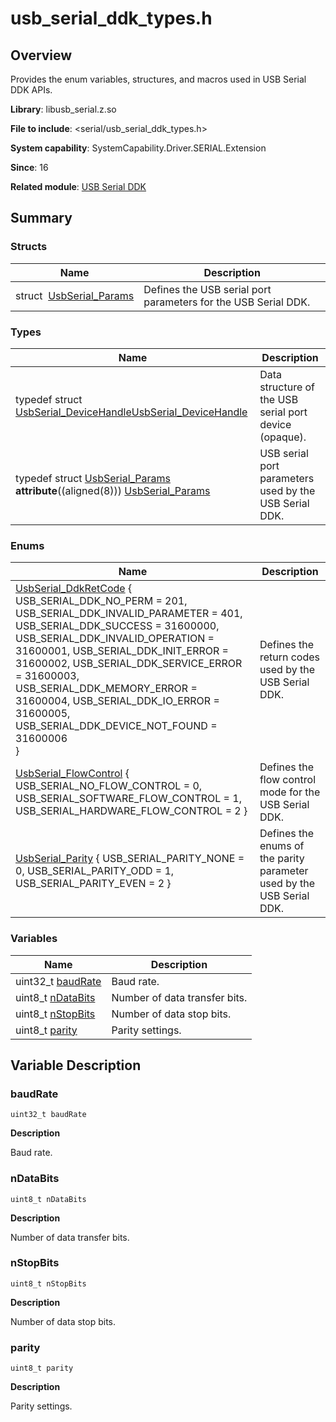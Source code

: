 # usb_serial_ddk_types.h


## Overview

Provides the enum variables, structures, and macros used in USB Serial DDK APIs.

**Library**: libusb_serial.z.so

**File to include**: &lt;serial/usb_serial_ddk_types.h&gt;

**System capability**: SystemCapability.Driver.SERIAL.Extension

**Since**: 16

**Related module**: [USB Serial DDK](_serial_ddk.md)


## Summary


### Structs

| Name| Description| 
| -------- | -------- |
| struct&nbsp;&nbsp;[UsbSerial_Params](_usb_serial___params.md) | Defines the USB serial port parameters for the USB Serial DDK.| 


### Types

| Name| Description| 
| -------- | -------- |
| typedef struct [UsbSerial_DeviceHandle](_serial_ddk.md#usbserial_devicehandle)[UsbSerial_DeviceHandle](_serial_ddk.md#usbserial_devicehandle) | Data structure of the USB serial port device (opaque).| 
| typedef struct [UsbSerial_Params](_usb_serial___params.md) __attribute__((aligned(8))) [UsbSerial_Params](_usb_serial___params.md) | USB serial port parameters used by the USB Serial DDK.| 


### Enums

| Name| Description| 
| -------- | -------- |
| [UsbSerial_DdkRetCode](_serial_ddk.md#usbserial_ddkretcode) {<br>USB_SERIAL_DDK_NO_PERM = 201, USB_SERIAL_DDK_INVALID_PARAMETER = 401, USB_SERIAL_DDK_SUCCESS = 31600000, USB_SERIAL_DDK_INVALID_OPERATION = 31600001, USB_SERIAL_DDK_INIT_ERROR = 31600002, USB_SERIAL_DDK_SERVICE_ERROR = 31600003, USB_SERIAL_DDK_MEMORY_ERROR = 31600004, USB_SERIAL_DDK_IO_ERROR = 31600005, USB_SERIAL_DDK_DEVICE_NOT_FOUND = 31600006<br>} | Defines the return codes used by the USB Serial DDK.| 
| [UsbSerial_FlowControl](_serial_ddk.md#usbserial_flowcontrol) { USB_SERIAL_NO_FLOW_CONTROL = 0, USB_SERIAL_SOFTWARE_FLOW_CONTROL = 1, USB_SERIAL_HARDWARE_FLOW_CONTROL = 2 } | Defines the flow control mode for the USB Serial DDK.| 
| [UsbSerial_Parity](_serial_ddk.md#usbserial_parity) { USB_SERIAL_PARITY_NONE = 0, USB_SERIAL_PARITY_ODD = 1, USB_SERIAL_PARITY_EVEN = 2 } | Defines the enums of the parity parameter used by the USB Serial DDK.| 


### Variables

| Name| Description| 
| -------- | -------- |
| uint32_t [baudRate](#baudrate) | Baud rate.| 
| uint8_t [nDataBits](#ndatabits) | Number of data transfer bits.| 
| uint8_t [nStopBits](#nstopbits) | Number of data stop bits.| 
| uint8_t [parity](#parity) | Parity settings.| 


## Variable Description


### baudRate

```
uint32_t baudRate
```

**Description**

Baud rate.


### nDataBits

```
uint8_t nDataBits
```

**Description**

Number of data transfer bits.


### nStopBits

```
uint8_t nStopBits
```

**Description**

Number of data stop bits.


### parity

```
uint8_t parity
```

**Description**

Parity settings.
